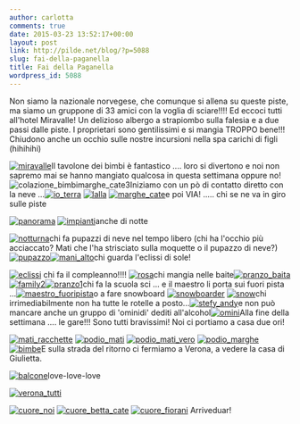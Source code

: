 ```yaml
---
author: carlotta
comments: true
date: 2015-03-23 13:52:17+00:00
layout: post
link: http://pilde.net/blog/?p=5088
slug: fai-della-paganella
title: Fai della Paganella
wordpress_id: 5088
---
```


Non siamo la nazionale norvegese, che comunque si allena su queste piste, ma siamo un gruppone di 33 amici con la voglia di sciare!!!! Ed eccoci tutti all'hotel Miravalle! Un delizioso albergo a strapiombo sulla falesia e a due passi dalle piste. I proprietari sono gentilissimi e si mangia TROPPO bene!!! Chiudono anche un occhio sulle nostre incursioni nella spa carichi di figli (hihihihi)

[![miravalle](http://pilde.net/blog/wp-content/uploads/2015/04/miravalle.jpg)](http://pilde.net/blog/wp-content/uploads/2015/04/miravalle.jpg)Il tavolone dei bimbi è fantastico .... loro si divertono e noi non sapremo mai se hanno mangiato qualcosa in questa settimana oppure no!![![colazione_bimbi](http://pilde.net/blog/wp-content/uploads/2015/04/colazione_bimbi.jpg)![marghe_cate3](http://pilde.net/blog/wp-content/uploads/2015/04/marghe_cate3.jpg)](http://pilde.net/blog/wp-content/uploads/2015/04/marghe_cate3.jpg)Iniziamo con un pò di contatto diretto con la neve ...[![io_terra](http://pilde.net/blog/wp-content/uploads/2015/04/io_terra.jpg)](http://pilde.net/blog/wp-content/uploads/2015/04/io_terra.jpg) [![lalla](http://pilde.net/blog/wp-content/uploads/2015/04/lalla.jpg)](http://pilde.net/blog/wp-content/uploads/2015/04/lalla.jpg) [![marghe_cate](http://pilde.net/blog/wp-content/uploads/2015/04/marghe_cate.jpg)](http://pilde.net/blog/wp-content/uploads/2015/04/marghe_cate.jpg)e poi VIA! ..... chi se ne va in giro sulle piste

[![panorama](http://pilde.net/blog/wp-content/uploads/2015/04/panorama.jpg)](http://pilde.net/blog/wp-content/uploads/2015/04/panorama.jpg) [![impianti](http://pilde.net/blog/wp-content/uploads/2015/04/impianti.jpg)](http://pilde.net/blog/wp-content/uploads/2015/04/impianti.jpg)anche di notte

[![notturna](http://pilde.net/blog/wp-content/uploads/2015/04/notturna.jpg)](http://pilde.net/blog/wp-content/uploads/2015/04/notturna.jpg)chi fa pupazzi di neve nel tempo libero (chi ha l'occhio più acciaccato? Mati che l'ha strisciato sulla moquette o il pupazzo di neve?)[![pupazzo](http://pilde.net/blog/wp-content/uploads/2015/04/pupazzo.jpg)![mani_alto](http://pilde.net/blog/wp-content/uploads/2015/04/mani_alto.jpg)](http://pilde.net/blog/wp-content/uploads/2015/04/mani_alto.jpg)chi guarda l'eclissi di sole!

[![eclissi](http://pilde.net/blog/wp-content/uploads/2015/03/eclissi.jpg)](http://pilde.net/blog/wp-content/uploads/2015/03/eclissi.jpg) chi fa il compleanno!!!! [![rosa](http://pilde.net/blog/wp-content/uploads/2015/03/rosa.jpg)](http://pilde.net/blog/wp-content/uploads/2015/03/rosa.jpg)chi mangia nelle baite[![pranzo_baita](http://pilde.net/blog/wp-content/uploads/2015/04/pranzo_baita.jpg)![family2](http://pilde.net/blog/wp-content/uploads/2015/03/family2.jpg)![pranzo1](http://pilde.net/blog/wp-content/uploads/2015/04/pranzo1.jpg)](http://pilde.net/blog/wp-content/uploads/2015/04/pranzo1.jpg)chi fa la scuola sci ... e il maestro li porta sui fuori pista ...[![maestro_fuoripista](http://pilde.net/blog/wp-content/uploads/2015/04/maestro_fuoripista.jpg)](http://pilde.net/blog/wp-content/uploads/2015/04/maestro_fuoripista.jpg)o a fare snowboard [![snowboarder](http://pilde.net/blog/wp-content/uploads/2015/04/snowboarder.jpg)](http://pilde.net/blog/wp-content/uploads/2015/04/snowboarder.jpg) [![snow](http://pilde.net/blog/wp-content/uploads/2015/04/snow.jpg)](http://pilde.net/blog/wp-content/uploads/2015/04/snow.jpg)chi irrimediabilmente non ha tutte le rotelle a posto...[![stefy_andy](http://pilde.net/blog/wp-content/uploads/2015/04/stefy_andy.jpg)](http://pilde.net/blog/wp-content/uploads/2015/04/stefy_andy.jpg)e non può mancare anche un gruppo di 'ominidi' dediti all'alcohol[![omini](http://pilde.net/blog/wp-content/uploads/2015/04/omini.jpg)](http://pilde.net/blog/wp-content/uploads/2015/04/omini.jpg)Alla fine della settimana .... le gare!!! Sono tutti bravissimi! Noi ci portiamo a casa due ori!

[![mati_racchette](http://pilde.net/blog/wp-content/uploads/2015/03/mati_racchette.jpg)](http://pilde.net/blog/wp-content/uploads/2015/03/mati_racchette.jpg) [![podio_mati](http://pilde.net/blog/wp-content/uploads/2015/03/podio_mati.jpg)](http://pilde.net/blog/wp-content/uploads/2015/03/podio_mati.jpg) [![podio_mati_vero](http://pilde.net/blog/wp-content/uploads/2015/03/podio_mati_vero.jpg)](http://pilde.net/blog/wp-content/uploads/2015/03/podio_mati_vero.jpg) [![podio_marghe](http://pilde.net/blog/wp-content/uploads/2015/03/podio_marghe1.jpg)](http://pilde.net/blog/wp-content/uploads/2015/03/podio_marghe1.jpg) [![bimbe](http://pilde.net/blog/wp-content/uploads/2015/03/bimbe.jpg)](http://pilde.net/blog/wp-content/uploads/2015/03/bimbe.jpg)E sulla strada del ritorno ci fermiamo a Verona, a vedere la casa di Giulietta.

[![balcone](http://pilde.net/blog/wp-content/uploads/2015/03/balcone.png)](http://pilde.net/blog/wp-content/uploads/2015/03/balcone.png)love-love-love

[![verona_tutti](http://pilde.net/blog/wp-content/uploads/2015/03/verona_tutti.jpg)](http://pilde.net/blog/wp-content/uploads/2015/03/verona_tutti.jpg)

[![cuore_noi](http://pilde.net/blog/wp-content/uploads/2015/03/cuore_noi.jpg)](http://pilde.net/blog/wp-content/uploads/2015/03/cuore_noi.jpg) [![cuore_betta_cate](http://pilde.net/blog/wp-content/uploads/2015/03/cuore_betta_cate.jpg)](http://pilde.net/blog/wp-content/uploads/2015/03/cuore_betta_cate.jpg) [![cuore_fiorani](http://pilde.net/blog/wp-content/uploads/2015/03/cuore_fiorani.jpg)](http://pilde.net/blog/wp-content/uploads/2015/03/cuore_fiorani.jpg) Arriveduar!
